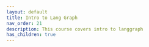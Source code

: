 ```yaml
---
layout: default
title: Intro to Lang Graph
nav_order: 21
description: This course covers intro to langgraph
has_children: true
---
```

<!--
https://academy.langchain.com/courses/take/intro-to-langgraph/
-->